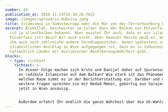```yaml
---
number: 43
publication_at: 2020-11-23T15:34:26.762Z
image: /images/upload/is-dubnica.jpeg
title: Islamismus in Südosteuropa oder die Mär von der Terrorhochburg Balkan
excerpt: Bismillah, Geschwister im Islam! Dass der Balkan ein Pulverfass ist,
  ist ja allenthalben bekannt. Aber wusstet Ihr auch, dass er ein islamistisches
  Pulverfass ist? Nein? Wir auch nicht. Aber Emanuel Macron weiß es. Und neben
  ihm auch noch zahlreiche andere Ferndiagnostiker, denen spätestens nach dem
  islamistischen Anschlag in Wien aufgegangen ist, dass es in Südosteuropa
  tatsächlich Länder mit muslimischer Bevölkerungsmehrheit gibt.
blocks:
  - type: richtext
    richtext: >-
      In dieser Folge machen sich Krsto und Danijel daher auf Spurensuche. Gibt
      es radikale Islamisten auf dem Balkan? Wie stark ist das Phänomen? Und
      welchen Raum nimmt es in der Berichterstattung ein. Darüber und über
      weitere Fragen sprechen sie mit Nedad Memić, gebürtig aus Sarajevo und
      jetzt in Wien ansässig.


      Außerdem erfahrt Ihr endlich die ganze Wahrheit über die US-Wahlen - sowie Sloweniens Premier Janez Jansa, die Ergebnisse der Kommunalwahlen in Bosnien, und die neuesten Corona-Hygienie-Tipps der serbisch-othodoxen Kirche.
---
```

